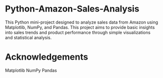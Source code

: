 # Python-Amazon-Sales-Analysis
This Python mini-project designed to analyze sales data from Amazon using Matplotlib, NumPy, and Pandas. This project aims to provide basic insights into sales trends and product performance through simple visualizations and statistical analysis.
# Acknowledgements
 Matplotlib
 NumPy
 Pandas
